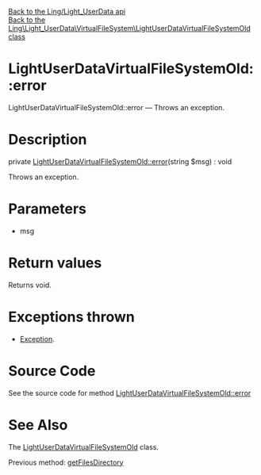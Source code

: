 [Back to the Ling/Light_UserData api](https://github.com/lingtalfi/Light_UserData/blob/master/doc/api/Ling/Light_UserData.md)<br>
[Back to the Ling\Light_UserData\VirtualFileSystem\LightUserDataVirtualFileSystemOld class](https://github.com/lingtalfi/Light_UserData/blob/master/doc/api/Ling/Light_UserData/VirtualFileSystem/LightUserDataVirtualFileSystemOld.md)


LightUserDataVirtualFileSystemOld::error
================



LightUserDataVirtualFileSystemOld::error — Throws an exception.




Description
================


private [LightUserDataVirtualFileSystemOld::error](https://github.com/lingtalfi/Light_UserData/blob/master/doc/api/Ling/Light_UserData/VirtualFileSystem/LightUserDataVirtualFileSystemOld/error.md)(string $msg) : void




Throws an exception.




Parameters
================


- msg

    


Return values
================

Returns void.


Exceptions thrown
================

- [Exception](http://php.net/manual/en/class.exception.php).&nbsp;







Source Code
===========
See the source code for method [LightUserDataVirtualFileSystemOld::error](https://github.com/lingtalfi/Light_UserData/blob/master/VirtualFileSystem/LightUserDataVirtualFileSystemOld.php#L893-L896)


See Also
================

The [LightUserDataVirtualFileSystemOld](https://github.com/lingtalfi/Light_UserData/blob/master/doc/api/Ling/Light_UserData/VirtualFileSystem/LightUserDataVirtualFileSystemOld.md) class.

Previous method: [getFilesDirectory](https://github.com/lingtalfi/Light_UserData/blob/master/doc/api/Ling/Light_UserData/VirtualFileSystem/LightUserDataVirtualFileSystemOld/getFilesDirectory.md)<br>

